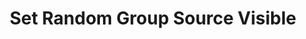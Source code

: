 ---
title: Set Random Group Source Visible
description: Set a random source from a group visible
parameters:
  - name: ObsConnection
  - name: ObsScene
    type: Select
    required: true
    description: |
      Select a Scene from the drop-down
      - Can also manually type the Scene name into the box
  - name: ObsGroup
    type: Select
    required: true
    description: |
      Select a Group from the drop-down
      - Can also manually type the Group name into the box
variables: []
csharpMethods:
  - ObsSetRandomGroupSourceVisible
---